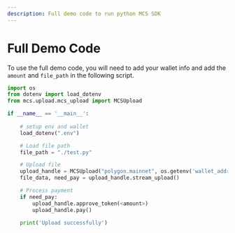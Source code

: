 ```yaml
---
description: Full demo code to run python MCS SDK
---
```


# Full Demo Code

To use the full demo code, you will need to add your wallet info and add the `amount` and `file_path` in the following script.

```python
import os
from dotenv import load_dotenv
from mcs.upload.mcs_upload import MCSUpload

if __name__ == '__main__':
    
    # setup env and wallet
    load_dotenv(".env")

    # Load file path
    file_path = "./test.py"

    # Upload file
    upload_handle = MCSUpload("polygon.mainnet", os.getenv('wallet_address'), os.getenv('private_key'), os.getenv('rpc_endpoint'), file_path)
    file_data, need_pay = upload_handle.stream_upload()

    # Process payment
    if need_pay:
        upload_handle.approve_token(<amount>)
        upload_handle.pay()
    
    print('Upload successfully')
```
